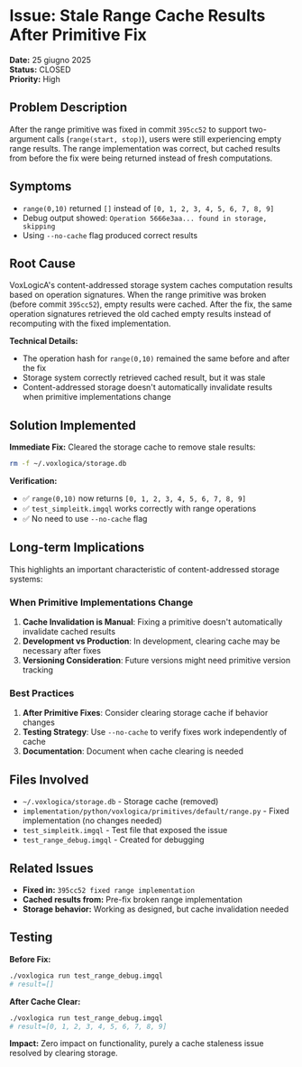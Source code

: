 # Issue: Stale Range Cache Results After Primitive Fix

**Date:** 25 giugno 2025  
**Status:** CLOSED  
**Priority:** High  

## Problem Description

After the range primitive was fixed in commit `395cc52` to support two-argument calls (`range(start, stop)`), users were still experiencing empty range results. The range implementation was correct, but cached results from before the fix were being returned instead of fresh computations.

## Symptoms

- `range(0,10)` returned `[]` instead of `[0, 1, 2, 3, 4, 5, 6, 7, 8, 9]`
- Debug output showed: `Operation 5666e3aa... found in storage, skipping`
- Using `--no-cache` flag produced correct results

## Root Cause

VoxLogicA's content-addressed storage system caches computation results based on operation signatures. When the range primitive was broken (before commit `395cc52`), empty results were cached. After the fix, the same operation signatures retrieved the old cached empty results instead of recomputing with the fixed implementation.

**Technical Details:**
- The operation hash for `range(0,10)` remained the same before and after the fix
- Storage system correctly retrieved cached result, but it was stale
- Content-addressed storage doesn't automatically invalidate results when primitive implementations change

## Solution Implemented

**Immediate Fix:** Cleared the storage cache to remove stale results:
```bash
rm -f ~/.voxlogica/storage.db
```

**Verification:**
- ✅ `range(0,10)` now returns `[0, 1, 2, 3, 4, 5, 6, 7, 8, 9]`
- ✅ `test_simpleitk.imgql` works correctly with range operations
- ✅ No need to use `--no-cache` flag

## Long-term Implications

This highlights an important characteristic of content-addressed storage systems:

### When Primitive Implementations Change

1. **Cache Invalidation is Manual**: Fixing a primitive doesn't automatically invalidate cached results
2. **Development vs Production**: In development, clearing cache may be necessary after fixes
3. **Versioning Consideration**: Future versions might need primitive version tracking

### Best Practices

1. **After Primitive Fixes**: Consider clearing storage cache if behavior changes
2. **Testing Strategy**: Use `--no-cache` to verify fixes work independently of cache
3. **Documentation**: Document when cache clearing is needed

## Files Involved

- `~/.voxlogica/storage.db` - Storage cache (removed)
- `implementation/python/voxlogica/primitives/default/range.py` - Fixed implementation (no changes needed)
- `test_simpleitk.imgql` - Test file that exposed the issue
- `test_range_debug.imgql` - Created for debugging

## Related Issues

- **Fixed in:** `395cc52 fixed range implementation` 
- **Cached results from:** Pre-fix broken range implementation
- **Storage behavior:** Working as designed, but cache invalidation needed

## Testing

**Before Fix:**
```bash
./voxlogica run test_range_debug.imgql
# result=[]
```

**After Cache Clear:**
```bash
./voxlogica run test_range_debug.imgql  
# result=[0, 1, 2, 3, 4, 5, 6, 7, 8, 9]
```

**Impact:** Zero impact on functionality, purely a cache staleness issue resolved by clearing storage.
